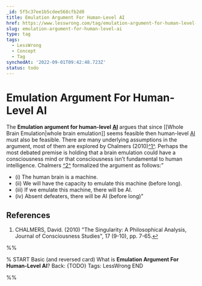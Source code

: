 ```yaml
---
_id: 5f5c37ee1b5cdee568cfb2d0
title: Emulation Argument For Human-Level AI
href: https://www.lesswrong.com/tag/emulation-argument-for-human-level-ai
slug: emulation-argument-for-human-level-ai
type: tag
tags:
  - LessWrong
  - Concept
  - Tag
synchedAt: '2022-09-01T09:42:48.723Z'
status: todo
---
```


# Emulation Argument For Human-Level AI

The **Emulation argument for human-level** [**AI**](https://wiki.lesswrong.com/wiki/AGI) argues that since [[Whole Brain Emulation|whole brain emulation]] seems feasible then human-level [AI](https://wiki.lesswrong.com/wiki/AGI) must also be feasible. There are many underlying assumptions in the argument, most of them are explored by Chalmers (2010)[^1^](#fn1). Perhaps the most debated premise is holding that a brain emulation could have a consciousness mind or that consciousness isn’t fundamental to human intelligence. Chalmers [^2^](#fn2) formalized the argument as follows:”

- (i) The human brain is a machine.
- (ii) We will have the capacity to emulate this machine (before long).
- (iii) If we emulate this machine, there will be AI.
- (iv) Absent defeaters, there will be AI (before long)”

## References

1. CHALMERS, David. (2010) "The Singularity: A Philosophical Analysis, Journal of Consciousness Studies", 17 (9-10), pp. 7-65.[↩](#fnref1)


%%

% START
Basic (and reversed card)
What is **Emulation Argument For Human-Level AI**?
Back: {TODO}
Tags: LessWrong
END
<!--ID: 1663157030756-->


%%
	
